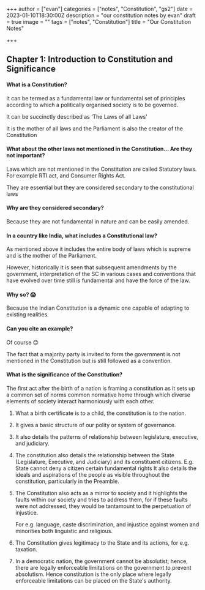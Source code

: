 +++
author = ["evan"]
categories = ["notes", "Constitution", "gs2"]
date = 2023-01-10T18:30:00Z
description = "our constitution notes by evan"
draft = true
image = ""
tags = ["notes", "Constitution"]
title = "Our Constitution Notes"

+++
## Chapter 1: Introduction to Constitution and Significance

#### What is a Constitution?

It can be termed as a fundamental law or fundamental set of principles according to which a politically organised society is to be governed.

It can be succinctly described as ‘The Laws of all Laws'

It is the mother of all laws and the Parliament is also the creator of the Constitution

#### What about the other laws not mentioned in the Constitution... Are they not important?

Laws which are not mentioned in the Constitution are called Statutory laws. For example RTI act, and Consumer Rights Act.

They are essential but they are considered secondary to the constitutional laws

#### Why are they considered secondary?

Because they are not fundamental in nature and can be easily amended.

#### In a country like India, what includes a Constitutional law?

As mentioned above it includes the entire body of laws which is supreme and is the mother of the Parliament.

However, historically it is seen that subsequent amendments by the government, interpretation of the SC in various cases and conventions that have evolved over time still is fundamental and have the force of the law.

#### Why so? 😱

Because the Indian Constitution is a dynamic one capable of adapting to existing realities.

#### Can you cite an example?

Of course 😊

The fact that a majority party is invited to form the government is not mentioned in the Constitution but is still followed as a convention.

#### What is the significance of the Constitution?

The first act after the birth of a nation is framing a constitution as it sets up a common set of norms common normative home through which diverse elements of society interact harmoniously with each other.

1. What a birth certificate is to a child, the constitution is to the nation.
2. It gives a basic structure of our polity or system of governance.
3. It also details the patterns of relationship between legislature, executive, and judiciary.
4. The constitution also details the relationship between the State (Legislature, Executive, and Judiciary) and its constituent citizens. E.g. State cannot deny a citizen certain fundamental rights It also details the ideals and aspirations of the people as visible throughout the constitution, particularly in the Preamble.
5. The Constitution also acts as a mirror to society and it highlights the faults within our society and tries to address them, for if these faults were not addressed, they would be tantamount to the perpetuation of injustice.

   For e.g. language, caste discrimination, and injustice against women and minorities both linguistic and religious.
6. The Constitution gives legitimacy to the State and its actions, for e.g. taxation.
7. In a democratic nation, the government cannot be absolutist; hence, there are legally enforceable limitations on the government to prevent absolutism. Hence constitution is the only place where legally enforceable limitations can be placed on the State's authority.